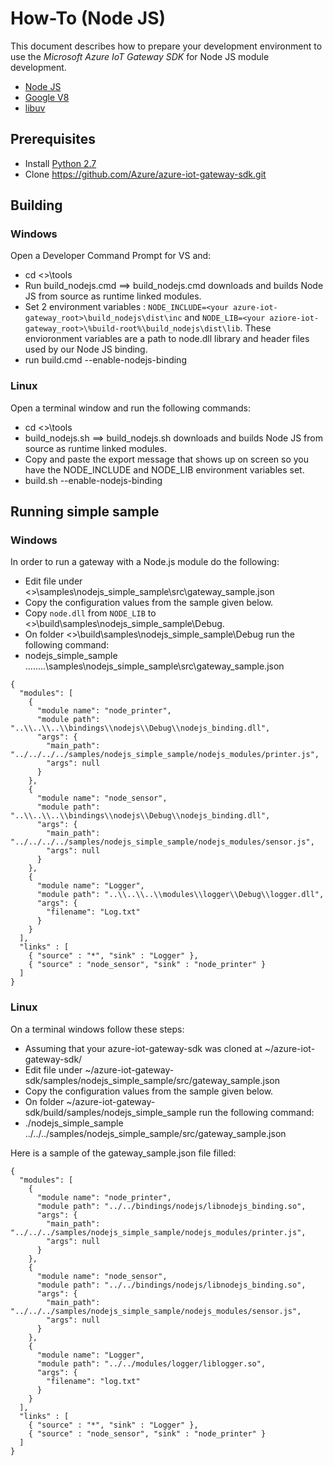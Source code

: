 # How-To (Node JS)
This document describes how to prepare your development environment to use the *Microsoft Azure IoT Gateway SDK* for Node JS module development.

- [Node JS](https://nodejs.org/)
- [Google V8](https://developers.google.com/v8/)
- [libuv](http://libuv.org/)

## Prerequisites
- Install [Python 2.7](https://www.python.org/downloads/release/python-2712/)
- Clone https://github.com/Azure/azure-iot-gateway-sdk.git

## Building
### Windows
Open a Developer Command Prompt for VS and: 

- cd <<your azure repo>>\tools
- Run build_nodejs.cmd ==> build_nodejs.cmd downloads and builds Node JS from source as runtime linked modules.
- Set 2 environment variables : `NODE_INCLUDE=<your azure-iot-gateway_root>\build_nodejs\dist\inc` and `NODE_LIB=<your aziore-iot-gateway_root>\%build-root%\build_nodejs\dist\lib`. These envioronment variables are a path to node.dll library and header files used by our Node JS binding. 
- run build.cmd --enable-nodejs-binding


### Linux
Open a terminal window and run the following commands:

- cd <<your azure gateway repo>>\tools
- build_nodejs.sh ==> build_nodejs.sh downloads and builds Node JS from source as runtime linked modules.
- Copy and paste the export message that shows up on screen so you have the NODE_INCLUDE and NODE_LIB environment variables set.
- build.sh --enable-nodejs-binding


## Running simple sample
### Windows
In order to run a gateway with a Node.js module do the following:

- Edit file under <<your azure gateway repo>>\samples\nodejs_simple_sample\src\gateway_sample.json
- Copy the configuration values from the sample given below.
- Copy `node.dll` from `NODE_LIB` to <<your azure gateway repo>>\build\samples\nodejs_simple_sample\Debug.
- On folder <<your azure gateway repo>>\build\samples\nodejs_simple_sample\Debug run the following command: 
- nodejs_simple_sample ..\..\..\..\samples\nodejs_simple_sample\src\gateway_sample.json

```
{
  "modules": [
    {
      "module name": "node_printer",
      "module path": "..\\..\\..\\bindings\\nodejs\\Debug\\nodejs_binding.dll",
      "args": {
        "main_path": "../../../../samples/nodejs_simple_sample/nodejs_modules/printer.js",
        "args": null
      }
    },
    {
      "module name": "node_sensor",
      "module path": "..\\..\\..\\bindings\\nodejs\\Debug\\nodejs_binding.dll",
      "args": {
        "main_path": "../../../../samples/nodejs_simple_sample/nodejs_modules/sensor.js",
        "args": null
      }
    },
    {
      "module name": "Logger",
      "module path": "..\\..\\..\\modules\\logger\\Debug\\logger.dll",
      "args": {
        "filename": "Log.txt"
      }
    }
  ],
  "links" : [
    { "source" : "*", "sink" : "Logger" }, 
    { "source" : "node_sensor", "sink" : "node_printer" }
  ]
}
```


### Linux
On a terminal windows follow these steps:
- Assuming that your azure-iot-gateway-sdk was cloned at ~/azure-iot-gateway-sdk/
- Edit file under ~/azure-iot-gateway-sdk/samples/nodejs_simple_sample/src/gateway_sample.json
- Copy the configuration values from the sample given below.
- On folder ~/azure-iot-gateway-sdk/build/samples/nodejs_simple_sample run the following command: 
- ./nodejs_simple_sample ../../../samples/nodejs_simple_sample/src/gateway_sample.json

Here is a sample of the gateway_sample.json file filled:
```
{
  "modules": [
    {
      "module name": "node_printer",
      "module path": "../../bindings/nodejs/libnodejs_binding.so",
      "args": {
        "main_path": "../../../samples/nodejs_simple_sample/nodejs_modules/printer.js",
        "args": null
      }
    },
    {
      "module name": "node_sensor",
      "module path": "../../bindings/nodejs/libnodejs_binding.so",
      "args": {
        "main_path": "../../../samples/nodejs_simple_sample/nodejs_modules/sensor.js",
        "args": null
      }
    },
    {
      "module name": "Logger",
      "module path": "../../modules/logger/liblogger.so",
      "args": {
        "filename": "log.txt"
      }
    }
  ],
  "links" : [
    { "source" : "*", "sink" : "Logger" },
    { "source" : "node_sensor", "sink" : "node_printer" }
  ]
}
```